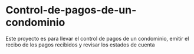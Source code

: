 # Control-de-pagos-de-un-condominio
Este proyecto es para llevar el control de pagos de un condominio, emitir el recibo de los pagos recibidos y revisar los estados de cuenta
